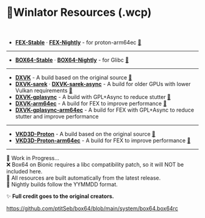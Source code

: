 # 🤖**Winlator Resources (.wcp)**<br><br>

+ [**FEX-Stable**](https://github.com/Arihany/Winlator-Resources/releases/tag/FEX-STABLE) · [**FEX-Nightly**](https://github.com/Arihany/Winlator-Resources/releases/tag/FEX-NIGHTLY) - for proton-arm64ec [🔗](https://github.com/FEX-Emu/FEX)

---

+ [**BOX64-Stable**](https://github.com/Arihany/Winlator-Resources/releases/tag/BOX64-STABLE) · [**BOX64-Nightly**](https://github.com/Arihany/Winlator-Resources/releases/tag/BOX64-NIGHTLY) - for Glibc [🔗](https://github.com/ptitSeb/box64)<br>

---

+ [**DXVK**](https://github.com/Arihany/Winlator-Resources/releases/tag/DXVK) - A build based on the original source [🔗](https://github.com/doitsujin/dxvk) 
+ [**DXVK-sarek**](https://github.com/Arihany/Winlator-Resources/releases/tag/DXVK-SAREK) · [**DXVK-sarek-async**](https://github.com/Arihany/Winlator-Resources/releases/tag/DXVK-SAREK-ASYNC) - A build for older GPUs with lower Vulkan requirements [🔗](https://github.com/pythonlover02/DXVK-Sarek) 
+ [**DXVK-gplasync**](https://github.com/Arihany/Winlator-Resources/releases/tag/DXVK-GPLASYNC) - A build with GPL+Async to reduce stutter [🔗](https://gitlab.com/Ph42oN/dxvk-gplasync) 
+ [**DXVK-arm64ec**](https://github.com/Arihany/Winlator-Resources/releases/tag/DXVK-ARM64EC) - A build for FEX to improve performance [🔗](https://wiki.fex-emu.com/index.php/Development:ARM64EC) 
+ [**DXVK-gplasync-arm64ec**](https://github.com/Arihany/Winlator-Resources/releases/tag/DXVK-GPLASYNC-ARM64EC) - A build for FEX with GPL+Async to reduce stutter and improve performance

---

+ [**VKD3D-Proton**](https://github.com/Arihany/Winlator-Resources/releases/tag/VKD3D-PROTON) - A build based on the original source [🔗](https://github.com/HansKristian-Work/vkd3d-proton)
+ [**VKD3D-Proton-arm64ec**](https://github.com/Arihany/Winlator-Resources/releases/tag/VKD3D-PROTON-ARM64EC) - A build for FEX to improve performance [🔗](https://wiki.fex-emu.com/index.php/Development:ARM64EC) 

---

🚧 Work in Progress...<br>
❌ Box64 on Bionic requires a libc compatibility patch, so it will NOT be included here.<br>
🤖 All resources are built automatically from the latest release.<br>
🌙 Nightly builds follow the YYMMDD format.<br>


✨ **Full credit goes to the original creators.**


https://github.com/ptitSeb/box64/blob/main/system/box64.box64rc
